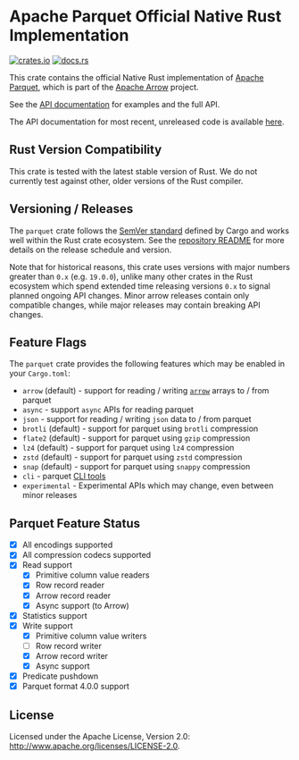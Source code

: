 <!---
  Licensed to the Apache Software Foundation (ASF) under one
  or more contributor license agreements.  See the NOTICE file
  distributed with this work for additional information
  regarding copyright ownership.  The ASF licenses this file
  to you under the Apache License, Version 2.0 (the
  "License"); you may not use this file except in compliance
  with the License.  You may obtain a copy of the License at

    http://www.apache.org/licenses/LICENSE-2.0

  Unless required by applicable law or agreed to in writing,
  software distributed under the License is distributed on an
  "AS IS" BASIS, WITHOUT WARRANTIES OR CONDITIONS OF ANY
  KIND, either express or implied.  See the License for the
  specific language governing permissions and limitations
  under the License.
-->

# Apache Parquet Official Native Rust Implementation

[![crates.io](https://img.shields.io/crates/v/parquet.svg)](https://crates.io/crates/parquet)
[![docs.rs](https://img.shields.io/docsrs/parquet.svg)](https://docs.rs/parquet/latest/parquet/)

This crate contains the official Native Rust implementation of [Apache Parquet](https://parquet.apache.org/), which is part of the [Apache Arrow](https://arrow.apache.org/) project.

See the [API documentation](https://docs.rs/parquet/latest) for examples and the full API.

The API documentation for most recent, unreleased code is available [here](https://arrow.apache.org/rust/parquet/index.html).

## Rust Version Compatibility

This crate is tested with the latest stable version of Rust. We do not currently test against other, older versions of the Rust compiler.

## Versioning / Releases

The `parquet` crate follows the [SemVer standard] defined by Cargo and works well
within the Rust crate ecosystem. See the [repository README] for more details on
the release schedule and version.

[semver standard]: https://doc.rust-lang.org/cargo/reference/semver.html
[repository readme]: https://github.com/apache/arrow-rs

Note that for historical reasons, this crate uses versions with major numbers
greater than `0.x` (e.g. `19.0.0`), unlike many other crates in the Rust
ecosystem which spend extended time releasing versions `0.x` to signal planned
ongoing API changes. Minor arrow releases contain only compatible changes, while
major releases may contain breaking API changes.

## Feature Flags

The `parquet` crate provides the following features which may be enabled in your `Cargo.toml`:

- `arrow` (default) - support for reading / writing [`arrow`](https://crates.io/crates/arrow) arrays to / from parquet
- `async` - support `async` APIs for reading parquet
- `json` - support for reading / writing `json` data to / from parquet
- `brotli` (default) - support for parquet using `brotli` compression
- `flate2` (default) - support for parquet using `gzip` compression
- `lz4` (default) - support for parquet using `lz4` compression
- `zstd` (default) - support for parquet using `zstd` compression
- `snap` (default) - support for parquet using `snappy` compression
- `cli` - parquet [CLI tools](https://github.com/apache/arrow-rs/tree/master/parquet/src/bin)
- `experimental` - Experimental APIs which may change, even between minor releases

## Parquet Feature Status

- [x] All encodings supported
- [x] All compression codecs supported
- [x] Read support
  - [x] Primitive column value readers
  - [x] Row record reader
  - [x] Arrow record reader
  - [x] Async support (to Arrow)
- [x] Statistics support
- [x] Write support
  - [x] Primitive column value writers
  - [ ] Row record writer
  - [x] Arrow record writer
  - [x] Async support
- [x] Predicate pushdown
- [x] Parquet format 4.0.0 support

## License

Licensed under the Apache License, Version 2.0: http://www.apache.org/licenses/LICENSE-2.0.
